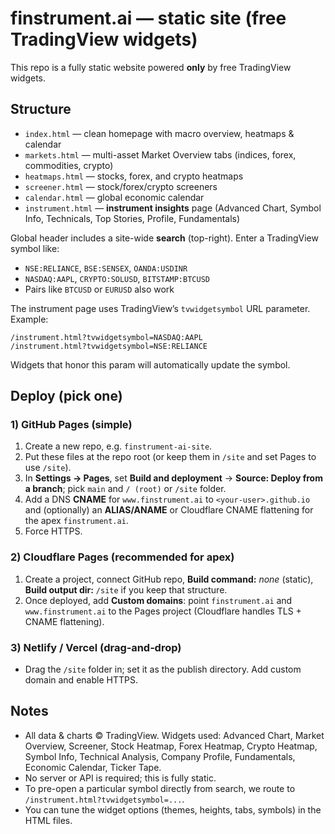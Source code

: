 
# finstrument.ai — static site (free TradingView widgets)

This repo is a fully static website powered **only** by free TradingView widgets.

## Structure
- `index.html` — clean homepage with macro overview, heatmaps & calendar
- `markets.html` — multi-asset Market Overview tabs (indices, forex, commodities, crypto)
- `heatmaps.html` — stocks, forex, and crypto heatmaps
- `screener.html` — stock/forex/crypto screeners
- `calendar.html` — global economic calendar
- `instrument.html` — **instrument insights** page (Advanced Chart, Symbol Info, Technicals, Top Stories, Profile, Fundamentals)

Global header includes a site-wide **search** (top-right). Enter a TradingView symbol like:
- `NSE:RELIANCE`, `BSE:SENSEX`, `OANDA:USDINR`
- `NASDAQ:AAPL`, `CRYPTO:SOLUSD`, `BITSTAMP:BTCUSD`
- Pairs like `BTCUSD` or `EURUSD` also work

The instrument page uses TradingView’s `tvwidgetsymbol` URL parameter. Example:
```
/instrument.html?tvwidgetsymbol=NASDAQ:AAPL
/instrument.html?tvwidgetsymbol=NSE:RELIANCE
```
Widgets that honor this param will automatically update the symbol.

## Deploy (pick one)

### 1) GitHub Pages (simple)
1. Create a new repo, e.g. `finstrument-ai-site`.
2. Put these files at the repo root (or keep them in `/site` and set Pages to use `/site`).
3. In **Settings → Pages**, set **Build and deployment** → **Source: Deploy from a branch**; pick `main` and `/ (root)` or `/site` folder.
4. Add a DNS **CNAME** for `www.finstrument.ai` to `<your-user>.github.io` and (optionally) an **ALIAS/ANAME** or Cloudflare CNAME flattening for the apex `finstrument.ai`.
5. Force HTTPS.

### 2) Cloudflare Pages (recommended for apex)
1. Create a project, connect GitHub repo, **Build command:** _none_ (static), **Build output dir:** `/site` if you keep that structure.
2. Once deployed, add **Custom domains**: point `finstrument.ai` and `www.finstrument.ai` to the Pages project (Cloudflare handles TLS + CNAME flattening).

### 3) Netlify / Vercel (drag‑and‑drop)
- Drag the `/site` folder in; set it as the publish directory. Add custom domain and enable HTTPS.

## Notes
- All data & charts © TradingView. Widgets used: Advanced Chart, Market Overview, Screener, Stock Heatmap, Forex Heatmap, Crypto Heatmap, Symbol Info, Technical Analysis, Company Profile, Fundamentals, Economic Calendar, Ticker Tape.
- No server or API is required; this is fully static.
- To pre-open a particular symbol directly from search, we route to `/instrument.html?tvwidgetsymbol=...`.
- You can tune the widget options (themes, heights, tabs, symbols) in the HTML files.
